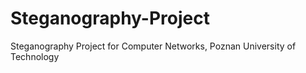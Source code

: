 Steganography-Project
=====================

Steganography Project for Computer Networks, Poznan University of Technology

